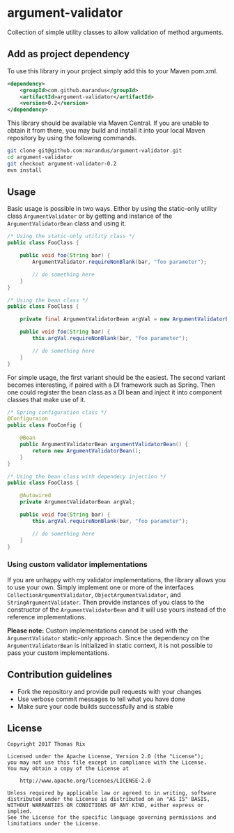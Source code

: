 # argument-validator

Collection of simple utility classes to allow validation of method arguments.

## Add as project dependency

To use this library in your project simply add this to your Maven pom.xml.

```xml
<dependency>
    <groupId>com.github.marandus</groupId>
    <artifactId>argument-validator</artifactId>
    <version>0.2</version>
</dependency>
```

This library should be available via Maven Central. If you are unable to obtain it from there,
you may build and install it into your local Maven repository by using the following commands.

```bash
git clone git@github.com:marandus/argument-validator.git
cd argument-validator
git checkout argument-validator-0.2
mvn install
```

## Usage

Basic usage is possible in two ways. Either by using the static-only utility class
`ArgumentValidator` or by getting and instance of the `ArgumentValidatorBean` class and using it.

```java
/* Using the static-only utility class */
public class FooClass {

    public void foo(String bar) {
        ArgumentValidator.requireNonBlank(bar, "foo parameter");

        // do something here
    }
}

/* Using the bean class */
public class FooClass {

    private final ArgumentValidatorBean argVal = new ArgumentValidatorBean();

    public void foo(String bar) {
        this.argVal.requireNonBlank(bar, "foo parameter");

        // do something here
    }
}
```

For simple usage, the first variant should be the easiest. The second variant becomes interesting,
if paired with a DI framework such as Spring. Then one could register the bean class as a DI bean
and inject it into component classes that make use of it.

```java
/* Spring configuration class */
@Configuraion
public class FooConfig {

    @Bean
    public ArgumentValidatorBean argumentValidatorBean() {
        return new ArgumentValidatorBean();
    }
}

/* Using the bean class with dependecy injection */
public class FooClass {

    @Autowired
    private ArgumentValidatorBean argVal;

    public void foo(String bar) {
        this.argVal.requireNonBlank(bar, "foo parameter");

        // do something here
    }
}
```

### Using custom validator implementations

If you are unhappy with my validator implementations, the library allows you to use your own. Simply
implement one or more of the interfaces `CollectionArgumentValidator`, `ObjectArgumentValidator`,
and `StringArgumentValidator`. Then provide instances of you class to the constructor of the
`ArgumentValidatorBean` and it will use yours instead of the reference implementations.

**Please note:** Custom implementations cannot be used with the `ArgumentValidator` static-only
approach. Since the dependency on the `ArgumentValidatorBean` is initialized in static context, it
is not possible to pass your custom implementations.

## Contribution guidelines

* Fork the repository and provide pull requests with your changes
* Use verbose commit messages to tell what you have done
* Make sure your code builds successfully and is stable

## License

    Copyright 2017 Thomas Rix

    Licensed under the Apache License, Version 2.0 (the "License");
    you may not use this file except in compliance with the License.
    You may obtain a copy of the License at

        http://www.apache.org/licenses/LICENSE-2.0

    Unless required by applicable law or agreed to in writing, software
    distributed under the License is distributed on an "AS IS" BASIS,
    WITHOUT WARRANTIES OR CONDITIONS OF ANY KIND, either express or implied.
    See the License for the specific language governing permissions and
    limitations under the License.